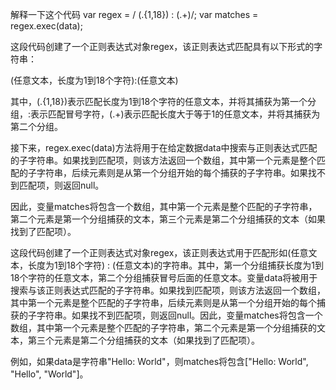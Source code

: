 解释一下这个代码
var regex = / (.{1,18}) : (.+)/;
var matches = regex.exec(data);



这段代码创建了一个正则表达式对象regex，该正则表达式匹配具有以下形式的字符串：

(任意文本，长度为1到18个字符):(任意文本)

其中，(.{1,18})表示匹配长度为1到18个字符的任意文本，并将其捕获为第一个分组，:表示匹配冒号字符，(.+)表示匹配长度大于等于1的任意文本，并将其捕获为第二个分组。

接下来，regex.exec(data)方法将用于在给定数据data中搜索与正则表达式匹配的子字符串。如果找到匹配项，则该方法返回一个数组，其中第一个元素是整个匹配的子字符串，后续元素则是从第一个分组开始的每个捕获的子字符串。如果找不到匹配项，则返回null。

因此，变量matches将包含一个数组，其中第一个元素是整个匹配的子字符串，第二个元素是第一个分组捕获的文本，第三个元素是第二个分组捕获的文本（如果找到了匹配项）。




这段代码创建了一个正则表达式对象regex，该正则表达式用于匹配形如(任意文本，长度为1到18个字符) : (任意文本)的字符串。其中，第一个分组捕获长度为1到18个字符的任意文本，第二个分组捕获冒号后面的任意文本。变量data将被用于搜索与该正则表达式匹配的子字符串。如果找到匹配项，则该方法返回一个数组，其中第一个元素是整个匹配的子字符串，后续元素则是从第一个分组开始的每个捕获的子字符串。如果找不到匹配项，则返回null。因此，变量matches将包含一个数组，其中第一个元素是整个匹配的子字符串，第二个元素是第一个分组捕获的文本，第三个元素是第二个分组捕获的文本（如果找到了匹配项）。

例如，如果data是字符串"Hello: World"，则matches将包含["Hello: World", "Hello", "World"]。